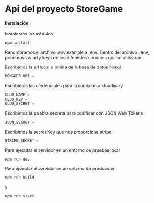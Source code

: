 # Api del proyecto StoreGame

#### Instalación
Instalamos los módulos
```bash
npm install
```
Renombramos el archivo .env.example a .env.
Dentro del archivo . env, ponemos las url y keys de los diferentes servicios que se utilizaran. 

Escribimos la url local u online de la base de datos Nosql
```javascript
MONGODB_URI = 
```
Escribimos las credenciales para la conexión a cloudinary
```javascript
CLUD_NAME = 
CLUD_KEY = 
CLUD_SECRET = 
```
Escribimos la palabra secreta para codificar con JSON Web Tokens
```javascript
JSON_SECRET = 
``` 
Escribimos la secret Key que nos proporciona stripe
```javascript
STRIPE_SECRET =
``` 

Para ejecutar el servidor en un entorno de pruebas local
```bash
npm run dev
```

Para ejecutar el servidor en un entorno de producción
```bash
npm run build
```
y 
```bash
npm run start
```
